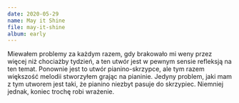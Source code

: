 ```yaml
---
date: 2020-05-29
name: May it Shine
file: may-it-shine
album: early
---
```


Miewałem problemy za każdym razem, gdy brakowało mi weny przez więcej niż chociażby tydzień, a ten utwór jest w pewnym sensie refleksją na ten temat. Ponownie jest to utwór pianino-skrzypce, ale tym razem większość melodii stworzyłem grając na pianinie. Jedyny problem, jaki mam z tym utworem jest taki, że pianino niezbyt pasuje do skrzypiec. Niemniej jednak, koniec trochę robi wrażenie.
